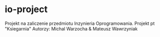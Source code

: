 io-project
==========

Projekt na zaliczenie przedmiotu Inzynieria Oprogramowania.
Projekt pt "Ksiegarnia"
Autorzy: Michal Warzocha & Mateusz Wawrzyniak
